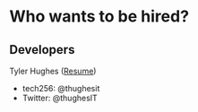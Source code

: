 # Who wants to be hired?

## Developers

Tyler Hughes ([Resume](http://stackoverflow.com/cv/thughes01))
* tech256: @thughesit
* Twitter: @thughesIT


